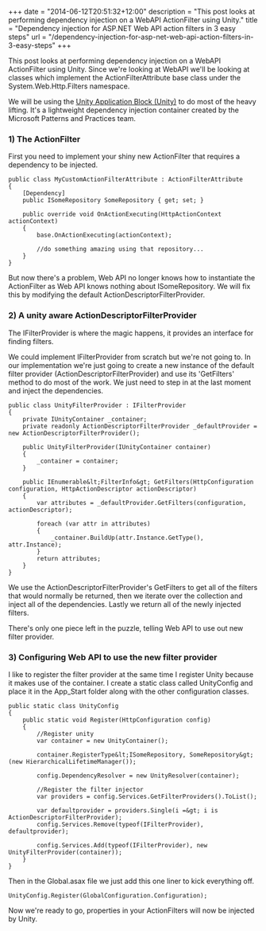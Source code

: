+++
date = "2014-06-12T20:51:32+12:00"
description = "This post looks at performing dependency injection on a WebAPI ActionFilter using Unity."
title = "Dependency injection for ASP.NET Web API action filters in 3 easy steps"
url = "/dependency-injection-for-asp-net-web-api-action-filters-in-3-easy-steps"
+++

This post looks at performing dependency injection on a WebAPI ActionFilter using Unity. Since we're looking at WebAPI we'll be looking at classes which implement the ActionFilterAttribute base class under the System.Web.Http.Filters namespace. 

We will be using the [Unity Application Block (Unity)](https://unity.codeplex.com/) to do most of the heavy lifting. It's a lightweight dependency injection container created by the Microsoft Patterns and Practices team.

### 1) The ActionFilter

First you need to implement your shiny new ActionFilter that requires a dependency to be injected.

    public class MyCustomActionFilterAttribute : ActionFilterAttribute
    {
        [Dependency]
        public ISomeRepository SomeRepository { get; set; }

        public override void OnActionExecuting(HttpActionContext actionContext)
        {
            base.OnActionExecuting(actionContext);

            //do something amazing using that repository...
        }
    }

But now there's a problem, Web API no longer knows how to instantiate the ActionFilter as Web API knows nothing about ISomeRepository. We will fix this by modifying the default ActionDescriptorFilterProvider.

### 2) A unity aware ActionDescriptorFilterProvider

The IFilterProvider is where the magic happens, it provides an interface for finding filters.

We could implement IFilterProvider from scratch but we're not going to. In our implementation we're just going to create a new instance of the default filter provider (ActionDescriptorFilterProvider) and use its 'GetFilters' method to do most of the work. We just need to step in at the last moment and inject the dependencies.

    public class UnityFilterProvider : IFilterProvider
    {
        private IUnityContainer _container;
        private readonly ActionDescriptorFilterProvider _defaultProvider = new ActionDescriptorFilterProvider();

        public UnityFilterProvider(IUnityContainer container)
        {
            _container = container;
        }

        public IEnumerable&lt;FilterInfo&gt; GetFilters(HttpConfiguration configuration, HttpActionDescriptor actionDescriptor)
        {
            var attributes = _defaultProvider.GetFilters(configuration, actionDescriptor);

            foreach (var attr in attributes)
            {
                _container.BuildUp(attr.Instance.GetType(), attr.Instance);
            }
            return attributes;
        }
    }

We use the ActionDescriptorFilterProvider's GetFilters to get all of the filters that would normally be returned, then we iterate over the collection and inject all of the dependencies. Lastly we return all of the newly injected filters.

There's only one piece left in the puzzle, telling Web API to use out new filter provider.

### 3) Configuring Web API to use the new filter provider

I like to register the filter provider at the same time I register Unity because it makes use of the container. I create a static class called UnityConfig and place it in the App_Start folder along with the other configuration classes.

    public static class UnityConfig
    {
        public static void Register(HttpConfiguration config)
        {
            //Register unity
            var container = new UnityContainer();

            container.RegisterType&lt;ISomeRepository, SomeRepository&gt;(new HierarchicalLifetimeManager());

            config.DependencyResolver = new UnityResolver(container);

            //Register the filter injector
            var providers = config.Services.GetFilterProviders().ToList();

            var defaultprovider = providers.Single(i =&gt; i is ActionDescriptorFilterProvider);
            config.Services.Remove(typeof(IFilterProvider), defaultprovider);

            config.Services.Add(typeof(IFilterProvider), new UnityFilterProvider(container));
        }
    }

Then in the Global.asax file we just add this one liner to kick everything off.

    UnityConfig.Register(GlobalConfiguration.Configuration);

Now we're ready to go, properties in your ActionFilters will now be injected by Unity.